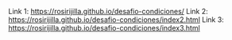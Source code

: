 Link 1: https://rosirijilla.github.io/desafio-condiciones/
Link 2: https://rosirijilla.github.io/desafio-condiciones/index2.html
Link 3: https://rosirijilla.github.io/desafio-condiciones/index3.html
